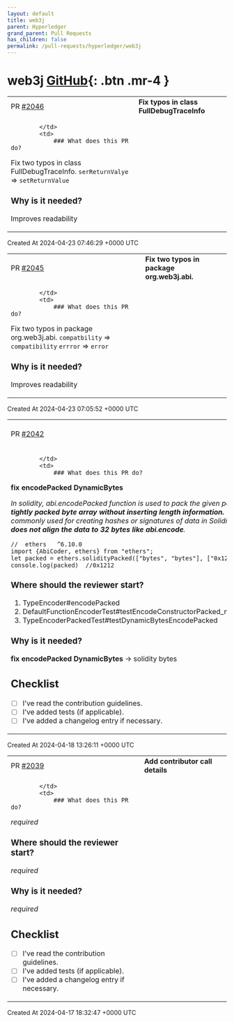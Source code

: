 ```yaml
---
layout: default
title: web3j
parent: Hyperledger
grand_parent: Pull Requests
has_children: false
permalink: /pull-requests/hyperledger/web3j
---
```


# web3j <span class="fs-3 right-align">[GitHub](https://github.com/hyperledger/web3j){: .btn .mr-4 }</span>


<div>
    <table>
        <tr>
            <td>
                PR <a href="https://github.com/hyperledger/web3j/pull/2046" class=".btn">#2046</a>
            </td>
            <td>
                <b>
                    Fix typos in class FullDebugTraceInfo
                </b>
            </td>
        </tr>
        <tr>
            <td>
                
            </td>
            <td>
                ### What does this PR do?
Fix two typos in class FullDebugTraceInfo.
`serReturnValye` => `setReturnValue`

### Why is it needed?
Improves readability
            </td>
        </tr>
    </table>
    <div class="right-align">
        Created At 2024-04-23 07:46:29 +0000 UTC
    </div>
</div>

<div>
    <table>
        <tr>
            <td>
                PR <a href="https://github.com/hyperledger/web3j/pull/2045" class=".btn">#2045</a>
            </td>
            <td>
                <b>
                    Fix two typos in package org.web3j.abi.
                </b>
            </td>
        </tr>
        <tr>
            <td>
                
            </td>
            <td>
                ### What does this PR do?
Fix two typos in package org.web3j.abi.
`compatbility` => `compatibility`
`errror` => `error`

### Why is it needed?
Improves readability
            </td>
        </tr>
    </table>
    <div class="right-align">
        Created At 2024-04-23 07:05:52 +0000 UTC
    </div>
</div>

<div>
    <table>
        <tr>
            <td>
                PR <a href="https://github.com/hyperledger/web3j/pull/2042" class=".btn">#2042</a>
            </td>
            <td>
                <b>
                    fix encodePacked DynamicBytes
                </b>
            </td>
        </tr>
        <tr>
            <td>
                
            </td>
            <td>
                ### What does this PR do?
**fix encodePacked DynamicBytes**

*In solidity, abi.encodePacked function is used to pack the given parameters into a **tightly packed byte array without inserting length information.** This function is commonly used for creating hashes or signatures of data in Solidity contracts, **It does not align the data to 32 bytes like abi.encode**.*

```
//  ethers   ^6.10.0
import {AbiCoder, ethers} from "ethers";
let packed = ethers.solidityPacked(["bytes", "bytes"], ["0x12", "0x12"])
console.log(packed)  //0x1212
```
### Where should the reviewer start?

1. TypeEncoder#encodePacked
2. DefaultFunctionEncoderTest#testEncodeConstructorPacked_multipleParameters
3. TypeEncoderPackedTest#testDynamicBytesEncodePacked

### Why is it needed?

**fix encodePacked DynamicBytes**   -> solidity bytes

## Checklist

- [ ] I've read the contribution guidelines.
- [ ] I've added tests (if applicable).
- [ ] I've added a changelog entry if necessary.
            </td>
        </tr>
    </table>
    <div class="right-align">
        Created At 2024-04-18 13:26:11 +0000 UTC
    </div>
</div>

<div>
    <table>
        <tr>
            <td>
                PR <a href="https://github.com/hyperledger/web3j/pull/2039" class=".btn">#2039</a>
            </td>
            <td>
                <b>
                    Add contributor call details
                </b>
            </td>
        </tr>
        <tr>
            <td>
                
            </td>
            <td>
                ### What does this PR do?
*required*

### Where should the reviewer start?
*required*

### Why is it needed?
*required*

## Checklist

- [ ] I've read the contribution guidelines.
- [ ] I've added tests (if applicable).
- [ ] I've added a changelog entry if necessary.
            </td>
        </tr>
    </table>
    <div class="right-align">
        Created At 2024-04-17 18:32:47 +0000 UTC
    </div>
</div>

